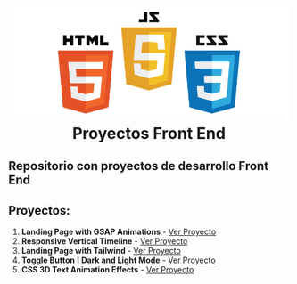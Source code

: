 <h1 align="center">
   <img src="./frontend.png">
   <br/>
    Proyectos Front End
   <br>
</h1>

## Repositorio con proyectos de desarrollo Front End

## Proyectos:

1. **Landing Page with GSAP Animations** - [Ver Proyecto](https://jfelixzuniga.github.io/Frontend-Projects/Landing-Page-animation/)
2. **Responsive Vertical Timeline** - [Ver Proyecto](https://jfelixzuniga.github.io/Frontend-Projects/Timeline/)
3. **Landing Page with Tailwind** - [Ver Proyecto](https://jfelixzuniga.github.io/Frontend-Projects/Super-Mario-World-Tailwind/)
4. **Toggle Button | Dark and Light Mode** - [Ver Proyecto](https://jfelixzuniga.github.io/Frontend-Projects/ToggleButton-DarkMode/)
5. **CSS 3D Text Animation Effects** - [Ver Proyecto](https://jfelixzuniga.github.io/Frontend-Projects/3D-Text-Animation/)
